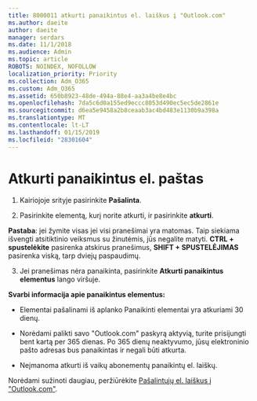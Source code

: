 ```yaml
---
title: 8000011 atkurti panaikintus el. laiškus į "Outlook.com"
ms.author: daeite
author: daeite
manager: serdars
ms.date: 11/1/2018
ms.audience: Admin
ms.topic: article
ROBOTS: NOINDEX, NOFOLLOW
localization_priority: Priority
ms.collection: Adm_O365
ms.custom: Adm_O365
ms.assetid: 650b8923-48de-494a-88e4-aa3a4be8e4bc
ms.openlocfilehash: 7da5c6d0a155ed9eccc8053d490ec5ec5de2861e
ms.sourcegitcommit: d6ea5e9458a2b8ceaab3ac4bd483e1130b9a398a
ms.translationtype: MT
ms.contentlocale: lt-LT
ms.lasthandoff: 01/15/2019
ms.locfileid: "28301604"
---
```

# <a name="recover-deleted-email"></a>Atkurti panaikintus el. paštas

1. Kairiojoje srityje pasirinkite **Pašalinta**. 
    
2. Pasirinkite elementą, kurį norite atkurti, ir pasirinkite **atkurti**. 
  
 **Pastaba**: jei žymite visas jei visi pranešimai yra matomas. Taip siekiama išvengti atsitiktinio veiksmus su žinutėmis, jūs negalite matyti. **CTRL + spustelėkite** pasirenka atskirus pranešimus, **SHIFT + SPUSTELĖJIMAS** pasirenka viską, tarp dviejų paspaudimų. 
    
3. Jei pranešimas nėra panaikinta, pasirinkite **Atkurti panaikintus elementus** lango viršuje. 
    
 **Svarbi informacija apie panaikintus elementus:**
  
- Elementai pašalinami iš aplanko Panaikinti elementai yra atkuriami 30 dienų.
    
- Norėdami palikti savo "Outlook.com" paskyrą aktyvią, turite prisijungti bent kartą per 365 dienas. Po 365 dienų neaktyvumo, jūsų elektroninio pašto adresas bus panaikintas ir negali būti atkurta.
    
- Neįmanoma atkurti iš vaikų abonementų panaikintų el. laiškų.
    
Norėdami sužinoti daugiau, peržiūrėkite [Pašalintųjų el. laiškus į "Outlook.com"](https://go.microsoft.com/fwlink/p/?linkid=873117).
  

